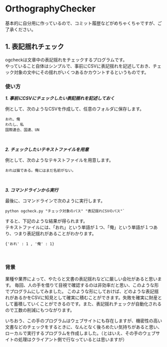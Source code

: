# OrthographyChecker
基本的に自分用に作っているので、コミット履歴などがめちゃくちゃですが、ご了承ください。

## 1. 表記揺れチェック
ogcheckは文章中の表記揺れをチェックするプログラムです。<br>
やっていること自体はシンプルで、事前にCSVに表記揺れを記述しておき、チェック対象の文中にその揺れがいくつあるかカウントするというものです。

### 使い方

***1. 事前にCSVにチェックしたい表記揺れを記述しておく***

例として、次のようなCSVを作成して、任意のフォルダに保存します。<br>
```
おれ、俺
わたし、私
国際連合、国連、UN
```
<br>

***2. チェックしたいテキストファイルを用意***

例として、次のようなテキストファイルを用意します。
```
おれは猫である。俺にはまだ名前がない。
```
<br>

***3. コマンドラインから実行***

最後に、コマンドラインで次のように実行します。
```
python ogcheck.py "チェック対象のパス" "表記揺れCSVのパス"`
```
すると、下記のような結果が得られます。<br>
テキストファイルには、「おれ」という単語が１つ、「俺」という単語が１つあり、つまり表記揺れがあることがわかります。
```
{'おれ' : 1 , '俺' : 1}
```

<br>

### 背景
業種や業界によって、やたらと文書の表記揺れなどに厳しい会社があると思います。
毎回、人の手を借りて目視で確認するのは非効率だと思い、このような形でプログラムにしてみました。
このような形にしておけば、どのような表記揺れがあるかをCSVに知見として確実に積むことができます。失敗を確実に財産として蓄積していくことができるのです。また、表記揺れチェックが自動化されるので工数の削減にもつながります。

いちおう、この手のプログラムはウェブサイトにも存在しますが、機密性の高い文書などのチェックをするときに、なんとなく後ろめたい気持ちがあると思い、ローカルで実行するプログラムを作成しました。（とはいえ、その手のウェブサイトの処理はクライアント側で行なっているとは思いますが）

